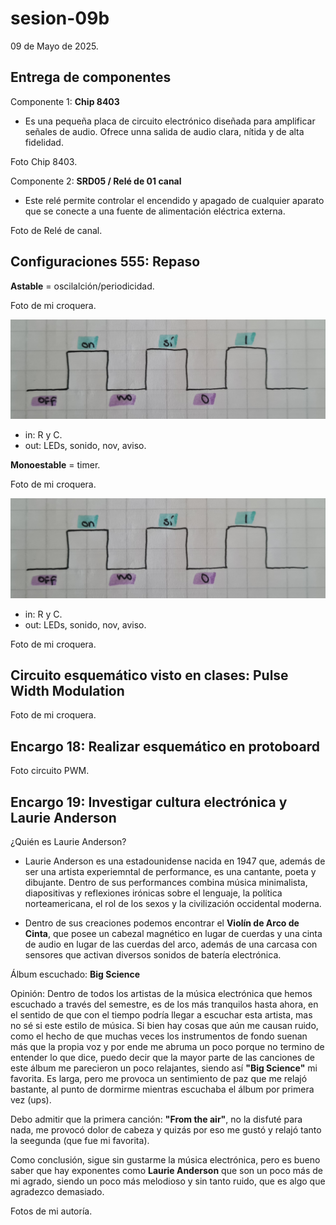 # sesion-09b

09 de Mayo de 2025.

## Entrega de componentes

Componente 1: **Chip 8403**

 - Es una pequeña placa de circuito electrónico diseñada para amplificar señales de audio. Ofrece unna salida de audio clara, nítida y de alta fidelidad.

Foto Chip 8403.

Componente 2: **SRD05 / Relé de 01 canal**

 - Este relé permite controlar el encendido y apagado de cualquier aparato que se conecte a una fuente de alimentación eléctrica externa.

Foto de Relé de  canal.

## Configuraciones 555: Repaso

**Astable** = oscilalción/periodicidad.

Foto de mi croquera.

![Onda Astable](./archivos/onda_astable.jpg)

 - in: R y C.
 - out: LEDs, sonido, nov, aviso.

**Monoestable** = timer.

Foto de mi croquera.

![Onda Monoestable](./archivos/onda_astable.jpg)

 - in: R y C.
 - out: LEDs, sonido, nov, aviso.

Foto de mi croquera.


## Circuito esquemático visto en clases: Pulse Width Modulation

Foto de mi croquera.


## Encargo 18: Realizar esquemático en protoboard

Foto circuito PWM.


## Encargo 19: Investigar cultura electrónica y Laurie Anderson

¿Quién es Laurie Anderson?

 - Laurie Anderson es una estadounidense nacida en 1947 que, además de ser una artista experiemntal de performance, es una cantante, poeta y dibujante. Dentro de sus performances combina música minimalista, diapositivas y reflexiones irónicas sobre el lenguaje, la política norteamericana, el rol de los sexos y la civilización occidental moderna.

 - Dentro de sus creaciones podemos encontrar el **Violín de Arco de Cinta**, que posee un cabezal magnético en lugar de cuerdas y una cinta de audio en lugar de las cuerdas del arco, además de una carcasa con sensores que activan diversos sonidos de batería electrónica.

Álbum escuchado: **Big Science**

Opinión: Dentro de todos los artistas de la música electrónica que hemos escuchado a través del semestre, es de los más tranquilos hasta ahora, en el sentido de que con el tiempo podría llegar a escuchar esta artista, mas no sé si este estilo de música. Si bien hay cosas que aún me causan ruido, como el hecho de que muchas veces los instrumentos de fondo suenan más que la propia voz y por ende me abruma un poco porque no termino de entender lo que dice, puedo decir que la mayor parte de las canciones de este álbum me parecieron un poco relajantes, siendo así **"Big Science"** mi favorita. Es larga, pero me provoca un sentimiento de paz que me relajó bastante, al punto de dormirme mientras escuchaba el álbum por primera vez (ups).

Debo admitir que la primera canción: **"From the air"**, no la disfuté para nada, me provocó dolor de cabeza y quizás por eso me gustó y relajó tanto la seegunda (que fue mi favorita). 

Como conclusión, sigue sin gustarme la música electrónica, pero es bueno saber que hay exponentes como **Laurie Anderson** que son un poco más de mi agrado, siendo un poco más melodioso y sin tanto ruido, que es algo que agradezco demasiado.

Fotos  de mi autoría.

